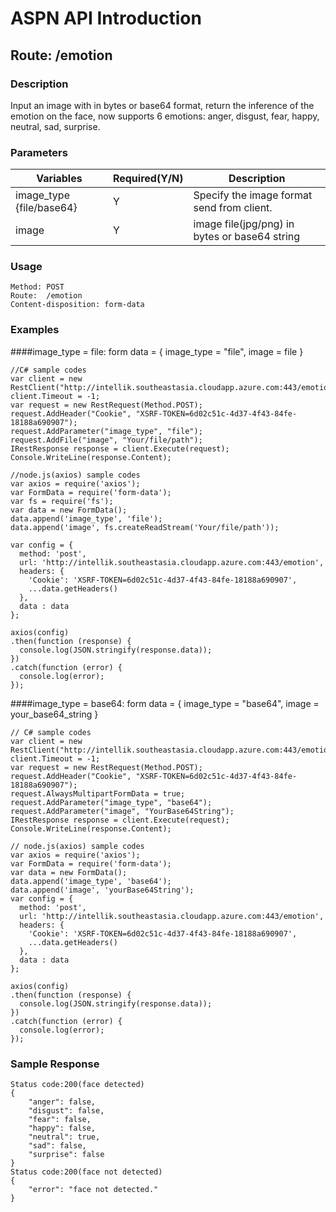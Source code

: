# ASPN API Introduction

## Route: /emotion
### Description
Input an image with in bytes or base64 format, return the inference of the emotion on the face, now supports 6 emotions:
anger, disgust, fear, happy, neutral, sad, surprise.
### Parameters

|  Variables  |Required(Y/N) | Description  |
|  ----       | ----|        ----  |
| image_type {file/base64} | Y| Specify the image format send from client. |
| image  |Y |image file(jpg/png) in bytes or base64 string |

### Usage
```
Method: POST
Route:  /emotion
Content-disposition: form-data
```
### Examples
####image_type = file:
form data = {
    image_type = "file",
    image = file
}
```
//C# sample codes
var client = new RestClient("http://intellik.southeastasia.cloudapp.azure.com:443/emotion");
client.Timeout = -1;
var request = new RestRequest(Method.POST);
request.AddHeader("Cookie", "XSRF-TOKEN=6d02c51c-4d37-4f43-84fe-18188a690907");
request.AddParameter("image_type", "file");
request.AddFile("image", "Your/file/path");
IRestResponse response = client.Execute(request);
Console.WriteLine(response.Content);

```
```
//node.js(axios) sample codes
var axios = require('axios');
var FormData = require('form-data');
var fs = require('fs');
var data = new FormData();
data.append('image_type', 'file');
data.append('image', fs.createReadStream('Your/file/path'));

var config = {
  method: 'post',
  url: 'http://intellik.southeastasia.cloudapp.azure.com:443/emotion',
  headers: { 
    'Cookie': 'XSRF-TOKEN=6d02c51c-4d37-4f43-84fe-18188a690907', 
    ...data.getHeaders()
  },
  data : data
};

axios(config)
.then(function (response) {
  console.log(JSON.stringify(response.data));
})
.catch(function (error) {
  console.log(error);
});

```

####image_type = base64:
form data = {
    image_type = "base64",
    image = your_base64_string
}
```
// C# sample codes
var client = new RestClient("http://intellik.southeastasia.cloudapp.azure.com:443/emotion");
client.Timeout = -1;
var request = new RestRequest(Method.POST);
request.AddHeader("Cookie", "XSRF-TOKEN=6d02c51c-4d37-4f43-84fe-18188a690907");
request.AlwaysMultipartFormData = true;
request.AddParameter("image_type", "base64");
request.AddParameter("image", "YourBase64String");
IRestResponse response = client.Execute(request);
Console.WriteLine(response.Content);

```
```
// node.js(axios) sample codes
var axios = require('axios');
var FormData = require('form-data');
var data = new FormData();
data.append('image_type', 'base64');
data.append('image', 'yourBase64String');
var config = {
  method: 'post',
  url: 'http://intellik.southeastasia.cloudapp.azure.com:443/emotion',
  headers: { 
    'Cookie': 'XSRF-TOKEN=6d02c51c-4d37-4f43-84fe-18188a690907', 
    ...data.getHeaders()
  },
  data : data
};

axios(config)
.then(function (response) {
  console.log(JSON.stringify(response.data));
})
.catch(function (error) {
  console.log(error);
});

```
### Sample Response
```
Status code:200(face detected)
{
    "anger": false,
    "disgust": false,
    "fear": false,
    "happy": false,
    "neutral": true,
    "sad": false,
    "surprise": false
}
Status code:200(face not detected)
{
    "error": "face not detected."
}
```
